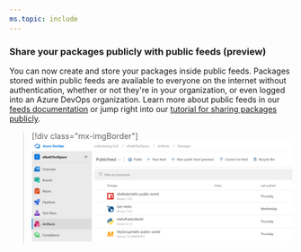 ```yaml
---
ms.topic: include
---
```


### Share your packages publicly with public feeds (preview)

You can now create and store your packages inside public feeds. Packages stored within public feeds are available to everyone on the internet without authentication, whether or not they're in your organization, or even logged into an Azure DevOps organization. Learn more about public feeds in our [feeds documentation](https://docs.microsoft.com/azure/devops/artifacts/concepts/feeds) or jump right into our [tutorial for sharing packages publicly](https://docs.microsoft.com/azure/devops/artifacts/tutorials/share-packages-publicly).

> [!div class="mx-imgBorder"]
> ![Badge](../../media/155_26.png)
